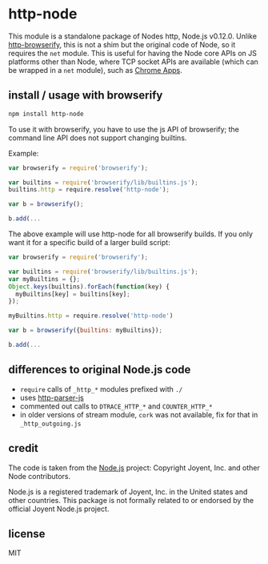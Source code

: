 # http-node
This module is a standalone package of Nodes http, Node.js v0.12.0. Unlike
[http-browserify](https://www.npmjs.com/package/http-browserify), this is not
a shim but the original code of Node, so it requires the `net` module. This is
useful for having the Node core APIs on JS platforms other than Node, where
TCP socket APIs are available (which can be wrapped in a `net` module),
such as [Chrome Apps](https://developer.chrome.com/apps/sockets_tcp).

## install / usage with browserify

```bash
npm install http-node
```

To use it with browserify, you have to use the js API of browserify;
the command line API does not support changing builtins.

Example:

```js
var browserify = require('browserify');

var builtins = require('browserify/lib/builtins.js');
builtins.http = require.resolve('http-node');

var b = browserify();

b.add(...
```

The above example will use http-node for all browserify builds.
If you only want it for a specific build of a larger build script:

```js
var browserify = require('browserify');

var builtins = require('browserify/lib/builtins.js');
var myBuiltins = {};
Object.keys(builtins).forEach(function(key) {
  myBuiltins[key] = builtins[key];
});

myBuiltins.http = require.resolve('http-node')

var b = browserify({builtins: myBuiltins});

b.add(...
```

## differences to original Node.js code

- `require` calls of `_http_*` modules prefixed with `./`
- uses [http-parser-js](https://www.npmjs.com/package/http-parser-js)
- commented out calls to `DTRACE_HTTP_*` and `COUNTER_HTTP_*`
- in older versions of stream module, `cork` was not available, fix for that in
  `_http_outgoing.js`

## credit

The code is taken from the [Node.js](http://nodejs.org) project:
Copyright Joyent, Inc. and other Node contributors.

Node.js is a registered trademark of Joyent, Inc. in the United states and other countries. This
package is not formally related to or endorsed by the official Joyent Node.js project.

## license

MIT
